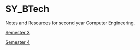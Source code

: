 # SY_BTech
Notes and Resources for second year Computer Engineering.

[Semester 3](SEM_3/)

[Semester 4](SEM_/)
